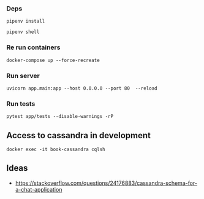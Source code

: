 ### Deps

`pipenv install`

`pipenv shell`


### Re run containers

`docker-compose up --force-recreate`


### Run server

`uvicorn app.main:app --host 0.0.0.0 --port 80  --reload`


### Run tests

`pytest app/tests --disable-warnings -rP`


## Access to cassandra in development

`docker exec -it book-cassandra cqlsh`


## Ideas

- https://stackoverflow.com/questions/24176883/cassandra-schema-for-a-chat-application
